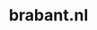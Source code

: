 ---
layout: post
title:  "brabant.nl"
internal_url:  "/dutchgov/brabant.nl.html"
categories: dutchgov
---